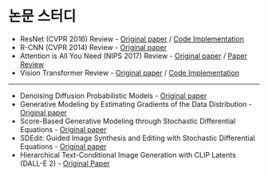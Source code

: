 # 논문 스터디
- ResNet (CVPR 2016) Review - [Original paper](https://arxiv.org/abs/1512.03385) / [Code Implementation](https://github.com/Yewon-dev/boostcamp-AI-Tech/blob/master/AI-Paper-Review/ResNet.ipynb)
- R-CNN (CVPR 2014) Review - [Original paper](https://arxiv.org/pdf/1311.2524.pdf) 
- Attention is All You Need (NIPS 2017) Review - [Original paper](https://arxiv.org/abs/1706.03762) / [Paper Review](https://github.com/Yewon-dev/boostcamp-AI-Tech/blob/master/AI-Paper-Review/Attention_Is_All_You_Need.ipynb)
- Vision Transformer Review - [Original paper](https://arxiv.org/abs/2010.11929) / [Code Implementation](https://github.com/Yewon-dev/boostcamp-AI-Tech/blob/master/AI-Paper-Review/Vision_Transformer.ipynb)
---------
- Denoising Diffusion Probabilistic Models - [Original paper](https://arxiv.org/abs/2006.11239)
- Generative Modeling by Estimating Gradients of the Data Distribution - [Original paper](https://arxiv.org/abs/1907.05600)
- Score-Based Generative Modeling through Stochastic Differential Equations - [Original paper](https://arxiv.org/abs/2011.13456)
- SDEdit: Guided Image Synthesis and Editing with Stochastic Differential Equations - [Original paper](https://arxiv.org/abs/2108.01073)
- Hierarchical Text-Conditional Image Generation with CLIP Latents (DALL-E 2) - [Original Paper](https://arxiv.org/abs/2204.06125)
